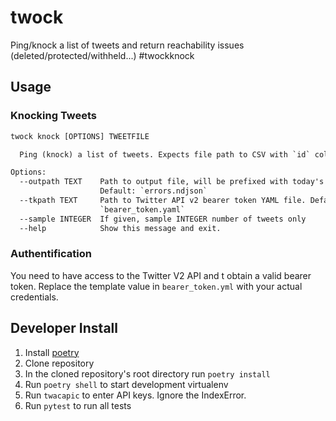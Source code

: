 # twock

Ping/knock a list of tweets and return reachability issues (deleted/protected/withheld...) #twockknock

## Usage

### Knocking Tweets

```txt
twock knock [OPTIONS] TWEETFILE

  Ping (knock) a list of tweets. Expects file path to CSV with `id` column.

Options:
  --outpath TEXT    Path to output file, will be prefixed with today's date.
                    Default: `errors.ndjson`
  --tkpath TEXT     Path to Twitter API v2 bearer token YAML file. Default:
                    `bearer_token.yaml`
  --sample INTEGER  If given, sample INTEGER number of tweets only
  --help            Show this message and exit.
```

### Authentification

You need to have access to the Twitter V2 API and t obtain a valid bearer token. Replace the template value in `bearer_token.yml` with your actual credentials.

## Developer Install

1. Install [poetry](https://python-poetry.org/docs/#installation)
2. Clone repository
3. In the cloned repository's root directory run `poetry install`
4. Run `poetry shell` to start development virtualenv
5. Run `twacapic` to enter API keys. Ignore the IndexError.
6. Run `pytest` to run all tests
